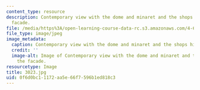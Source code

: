 ```yaml
---
content_type: resource
description: Contemporary view with the dome and minaret and the shops hiding the
  facade.
file: /media/https%3A/open-learning-course-data-rc.s3.amazonaws.com/4-614-religious-architecture-and-islamic-cultures-fall-2002/0f6d0bc11172aa5e66f7596b1ed818c3_3023.jpg
file_type: image/jpeg
image_metadata:
  caption: Contemporary view with the dome and minaret and the shops hiding the facade.
  credit: ''
  image-alt: Image of Contemporary view with the dome and minaret and the shops hiding
    the facade.
resourcetype: Image
title: 3023.jpg
uid: 0f6d0bc1-1172-aa5e-66f7-596b1ed818c3
---
```

